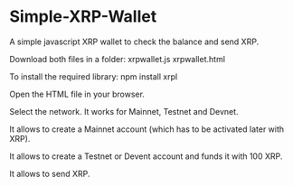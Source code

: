 # Simple-XRP-Wallet
A simple javascript XRP wallet to check the balance and send XRP.

Download both files in a folder: xrpwallet.js xrpwallet.html

To install the required library: npm install xrpl

Open the HTML file in your browser.

Select the network. It works for Mainnet, Testnet and Devnet.

It allows to create a Mainnet account (which has to be activated later with XRP).

It allows to create a Testnet or Devent account and funds it with 100 XRP.

It allows to send XRP.
